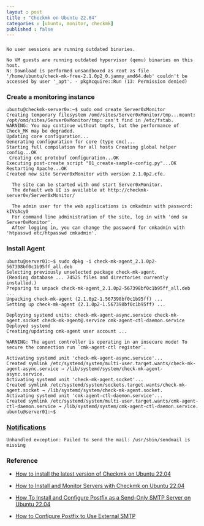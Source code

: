 ```yaml
---
layout : post
title : "Checkmk on Ubuntu 22.04"
categories : [ubuntu, monitor, checkmk]
published : false
---
```



### 

```
No user sessions are running outdated binaries.

No VM guests are running outdated hypervisor (qemu) binaries on this host.
N: Download is performed unsandboxed as root as file '/home/ubuntu/check-mk-free-2.1.0p2_0.jammy_amd64.deb' couldn't be accessed by user '_apt'. - pkgAcquire::Run (13: Permission denied)
```

### Create a monitoring instance

```shell
ubuntu@checkmk-server0x:~$ sudo omd create Server0xMonitor
Creating temporary filesystem /omd/sites/Server0xMonitor/tmp...mount: /opt/omd/sites/Server0xMonitor/tmp: can't find in /etc/fstab.
WARNING: You may continue without tmpfs, but the performance of Check_MK may be degraded.
Updating core configuration...
Generating configuration for core (type cmc)...
Starting full compilation for all hosts Creating global helper config...OK
 Creating cmc protobuf configuration...OK
Executing post-create script "01_create-sample-config.py"...OK
Restarting Apache...OK
Created new site Server0xMonitor with version 2.1.0p2.cfe.

  The site can be started with omd start Server0xMonitor.
  The default web UI is available at http://checkmk-server0x/Server0xMonitor/

  The admin user for the web applications is cmkadmin with password: kIVsAcy0
  For command line administration of the site, log in with 'omd su Server0xMonitor'.
  After logging in, you can change the password for cmkadmin with 'htpasswd etc/htpasswd cmkadmin'.
```

### Install Agent

```shell
ubuntu@server01:~$ sudo dpkg -i check-mk-agent_2.1.0p2-567398bf0c1b95ff_all.deb 
Selecting previously unselected package check-mk-agent.
(Reading database ... 74525 files and directories currently installed.)
Preparing to unpack check-mk-agent_2.1.0p2-567398bf0c1b95ff_all.deb ...
Unpacking check-mk-agent (2.1.0p2-1.567398bf0c1b95ff) ...
Setting up check-mk-agent (2.1.0p2-1.567398bf0c1b95ff) ...

Deploying systemd units: check-mk-agent-async.service check-mk-agent.socket check-mk-agent@.service cmk-agent-ctl-daemon.service
Deployed systemd
Creating/updating cmk-agent user account ...

WARNING: The agent controller is operating in an insecure mode! To secure the connection run `cmk-agent-ctl register`.

Activating systemd unit 'check-mk-agent-async.service'...
Created symlink /etc/systemd/system/multi-user.target.wants/check-mk-agent-async.service → /lib/systemd/system/check-mk-agent-async.service.
Activating systemd unit 'check-mk-agent.socket'...
Created symlink /etc/systemd/system/sockets.target.wants/check-mk-agent.socket → /lib/systemd/system/check-mk-agent.socket.
Activating systemd unit 'cmk-agent-ctl-daemon.service'...
Created symlink /etc/systemd/system/multi-user.target.wants/cmk-agent-ctl-daemon.service → /lib/systemd/system/cmk-agent-ctl-daemon.service.
ubuntu@server01:~$
```

### [Notifications](https://docs.checkmk.com/latest/en/notifications.html)



```
Unhandled exception: Failed to send the mail: /usr/sbin/sendmail is missing
```

### Reference
* [How to install the latest version of Checkmk on Ubuntu 22.04](https://www.techrepublic.com/article/install-latest-checkmk-ubuntu/)

* [How to Install and Monitor Servers with Checkmk on Ubuntu 22.04](https://www.howtoforge.com/how-to-install-and-monitor-servers-with-checkmk-on-ubuntu-22-04/)

* [How To Install and Configure Postfix as a Send-Only SMTP Server on Ubuntu 22.04](https://www.digitalocean.com/community/tutorials/how-to-install-and-configure-postfix-as-a-send-only-smtp-server-on-ubuntu-22-04)

* [How to Configure Postfix to Use External SMTP](https://phoenixnap.com/kb/postfix-smtp)